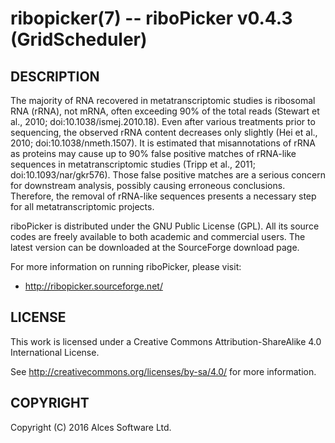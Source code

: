 # ribopicker(7) -- riboPicker v0.4.3 (GridScheduler)

## DESCRIPTION

The majority of RNA recovered in metatranscriptomic studies is ribosomal RNA
(rRNA), not mRNA, often exceeding 90% of the total reads (Stewart et al.,
2010; doi:10.1038/ismej.2010.18). Even after various treatments prior to
sequencing, the observed rRNA content decreases only slightly (Hei et al.,
2010; doi:10.1038/nmeth.1507). It is estimated that misannotations of rRNA
as proteins may cause up to 90% false positive matches of rRNA-like
sequences in metatranscriptomic studies (Tripp et al., 2011;
doi:10.1093/nar/gkr576). Those false positive matches are a serious concern
for downstream analysis, possibly causing erroneous conclusions. Therefore,
the removal of rRNA-like sequences presents a necessary step for all
metatranscriptomic projects.

riboPicker is distributed under the GNU Public License (GPL). All its source
codes are freely available to both academic and commercial users. The latest
version can be downloaded at the SourceForge download page.

For more information on running riboPicker, please visit:
  * <http://ribopicker.sourceforge.net/>

## LICENSE

This work is licensed under a Creative Commons Attribution-ShareAlike
4.0 International License.

See <http://creativecommons.org/licenses/by-sa/4.0/> for more
information.

## COPYRIGHT

Copyright (C) 2016 Alces Software Ltd.
